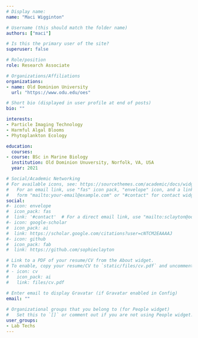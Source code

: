 ```yaml
---
# Display name: 
name: "Maci Wigginton"

# Username (this should match the folder name)
authors: ["maci"]

# Is this the primary user of the site?
superuser: false

# Role/position
role: Research Associate

# Organizations/Affiliations
organizations:
- name: Old Dominion University
  url: "https://www.odu.edu/oes"

# Short bio (displayed in user profile at end of posts)
bio: ""

interests:
- Particle Imaging Technology
- Harmful Algal Blooms
- Phytoplankton Ecology

education:
  courses:
- course: BSc in Marine Biology
  institution: Old Dominion Unuversity, Norfolk, VA, USA
  year: 2021

# Social/Academic Networking
# For available icons, see: https://sourcethemes.com/academic/docs/widgets/#icons
#   For an email link, use "fas" icon pack, "envelope" icon, and a link in the
#   form "mailto:your-email@example.com" or "#contact" for contact widget.
social:
#- icon: envelope
#  icon_pack: fas
#  link: '#contact'  # For a direct email link, use "mailto:sclayton@odu.edu".
#- icon: google-scholar
#  icon_pack: ai
#  link: https://scholar.google.com/citations?user=cNTCM2EAAAAJ
#- icon: github
#  icon_pack: fab
#  link: https://github.com/sophieclayton

# Link to a PDF of your resume/CV from the About widget.
# To enable, copy your resume/CV to `static/files/cv.pdf` and uncomment the lines below.  
# - icon: cv
#   icon_pack: ai
#   link: files/cv.pdf

# Enter email to display Gravatar (if Gravatar enabled in Config)
email: ""
  
# Organizational groups that you belong to (for People widget)
#   Set this to `[]` or comment out if you are not using People widget.  
user_groups:
- Lab Techs
---
```


